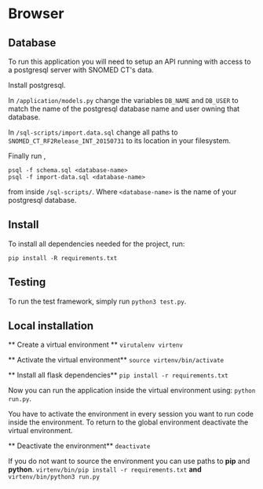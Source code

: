 # Browser

## Database
To run this application you will need  to setup an API running with access to a postgresql server with SNOMED CT's data.

Install postgresql.

In `/application/models.py` change the variables `DB_NAME` and `DB_USER` to match the name of the postgresql database name and user owning that database.

In `/sql-scripts/import.data.sql` change all paths to `SNOMED_CT_RF2Release_INT_20150731` to its location in your filesystem.

Finally run ,

```
psql -f schema.sql <database-name>
psql -f import-data.sql <database-name>
```

from inside `/sql-scripts/`. Where `<database-name>` is the name of your postgresql database.

## Install

To install all dependencies needed for the project, run:

```
pip install -R requirements.txt
```

## Testing

To run the test framework, simply run `python3 test.py`.

## Local installation
** Create a virtual environment **
`virutalenv virtenv`

** Activate the virtual environment**
`source virtenv/bin/activate`

** Install all flask dependencies**
`pip install -r requirements.txt`

Now you can run the application inside the virtual environment using: `python run.py`. 

You have to activate the environment in every session you want to run code inside the environment. To return to the global environment deactivate the virtual environment.

** Deactivate the environment**
`deactivate`


If you do not want to source the environment you can use paths to **pip** and **python**.
`virtenv/bin/pip install -r requirements.txt` **and** `virtenv/bin/python3 run.py`



